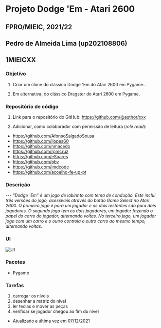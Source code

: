 # Projeto Dodge 'Em - Atari 2600
## FPRO/MIEIC, 2021/22
## Pedro de Almeida Lima (up202108806)
## 1MIEICXX

### Objetivo

1. Criar um clone do clássico Dodge 'Em do Atari 2600 em Pygame...

2. Em alternativa, do clássico Dragster do Atari 2600 em Pygame.

### Repositório de código

1) Link para o repositório do GitHub: https://github.com/@author/xxx

2) Adicionar, como colaborador com permissão de leitura (*role read*):

- https://github.com/AfonsoSalgadoSousa
- https://github.com/jlopes60
- https://github.com/nmacedo
- https://github.com/rpmcruz
- https://github.com/eSoares
- https://github.com/pbv
- https://github.com/imdcode
- https://github.com/acoelho-fe-up-pt

### Descrição

*--- "Dodge 'Em" é um jogo de labirinto com tema de condução. Este inclui três versões do jogo, acessíveis através do botão Game Select no Atari 2600. O primeiro jogo é para um jogador e os dois restantes são para dois jogadores. O segundo jogo tem os dois jogadores, um jogador fazendo o papel do carro do jogador, alternando voltas. No terceiro jogo, um jogador joga com um carro e o outro controla o outro carro ao mesmo tempo, alternando voltas.*

### UI

![UI](https://www.retroplace.com/pics/atari2600/ingames/4705--dodge-em.png)

### Pacotes

- Pygame

### Tarefas

1. carregar os níveis
1. desenhar a matriz do nível
1. ler teclas e mover as peças
2. verificar se jogador chegou ao fim do nível

- Atualizado a última vez em 07/12/2021
